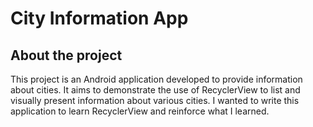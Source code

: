 # City Information App
## About the project
This project is an Android application developed to provide information about cities. It aims to demonstrate the use of RecyclerView 
to list and visually present information about various cities. I wanted to write this application to learn RecyclerView and reinforce what I learned.

